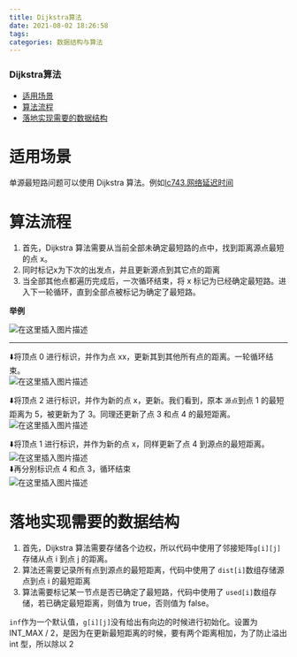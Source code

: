 ```yaml
---
title: Dijkstra算法
date: 2021-08-02 18:26:58
tags: 
categories: 数据结构与算法
---
```


<!--more-->

### Dijkstra算法

- [适用场景](#_2)
- [算法流程](#_6)
- [落地实现需要的数据结构](#_29)

# 适用场景

单源最短路问题可以使用 Dijkstra 算法。例如[lc743.网络延迟时间](https://leetcode-cn.com/problems/network-delay-time/)

# 算法流程

1.  首先，Dijkstra 算法需要从当前全部未确定最短路的点中，找到距离源点最短的点 x。
2.  同时标记x为下次的出发点，并且更新源点到其它点的距离
3.  当全部其他点都遍历完成后，一次循环结束，将 x 标记为已经确定最短路。进入下一轮循环，直到全部点被标记为确定了最短路。

**举例**

![在这里插入图片描述](https://img-blog.csdnimg.cn/2e9be04656c146e9b762b136d2636949.png?x-oss-process=image/watermark,type_ZmFuZ3poZW5naGVpdGk,shadow_10,text_aHR0cHM6Ly9ibG9nLmNzZG4ubmV0L3FxXzIxMDQwNTU5,size_16,color_FFFFFF,t_70)

---

⬇️将顶点 0 进行标识，并作为点 xx，更新其到其他所有点的距离。一轮循环结束。  
![在这里插入图片描述](https://img-blog.csdnimg.cn/1cc06d9de9d34f5b817a036c968a4597.png?x-oss-process=image/watermark,type_ZmFuZ3poZW5naGVpdGk,shadow_10,text_aHR0cHM6Ly9ibG9nLmNzZG4ubmV0L3FxXzIxMDQwNTU5,size_16,color_FFFFFF,t_70)

⬇️将顶点 2 进行标识，并作为新的点 x，更新。我们看到，原本 `源点`到点 1 的最短距离为 5，被更新为了 3。同理还更新了点 3 和点 4 的最短距离。  
![在这里插入图片描述](https://img-blog.csdnimg.cn/fe81113967a946e68aff6048fbd58cb8.png?x-oss-process=image/watermark,type_ZmFuZ3poZW5naGVpdGk,shadow_10,text_aHR0cHM6Ly9ibG9nLmNzZG4ubmV0L3FxXzIxMDQwNTU5,size_16,color_FFFFFF,t_70)

⬇️将顶点 1 进行标识，并作为新的点 x，同样更新了点 4 到源点的最短距离。  
![在这里插入图片描述](https://img-blog.csdnimg.cn/e513d3ec06ac474f8f6f75c0306423ec.png?x-oss-process=image/watermark,type_ZmFuZ3poZW5naGVpdGk,shadow_10,text_aHR0cHM6Ly9ibG9nLmNzZG4ubmV0L3FxXzIxMDQwNTU5,size_16,color_FFFFFF,t_70)  
⬇️再分别标识点 4 和点 3，循环结束  
![在这里插入图片描述](https://img-blog.csdnimg.cn/3dfd3c6be7054dbd9d8ab604d593d33b.png?x-oss-process=image/watermark,type_ZmFuZ3poZW5naGVpdGk,shadow_10,text_aHR0cHM6Ly9ibG9nLmNzZG4ubmV0L3FxXzIxMDQwNTU5,size_16,color_FFFFFF,t_70)

# 落地实现需要的数据结构

1.  首先，Dijkstra 算法需要存储各个边权，所以代码中使用了邻接矩阵`g[i][j]` 存储从点 i 到点 j 的距离。
2.  算法还需要记录所有点到源点的最短距离，代码中使用了 `dist[i]`数组存储源点到点 i 的最短距离
3.  算法需要标记某一节点是否已确定了最短路，代码中使用了 `used[i]`数组存储，若已确定最短距离，则值为 true，否则值为 false。

`inf`作为一个默认值，`g[i][j]`没有给出有向边的时候进行初始化。设置为 INT\_MAX / 2，是因为在更新最短距离的时候，要有两个距离相加，为了防止溢出 int 型，所以除以 2